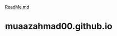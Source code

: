 [ReadMe.md](https://github.com/muaazahmad00/muaazahmad00.github.io/files/8993038/ReadMe.md)
# muaazahmad00.github.io
